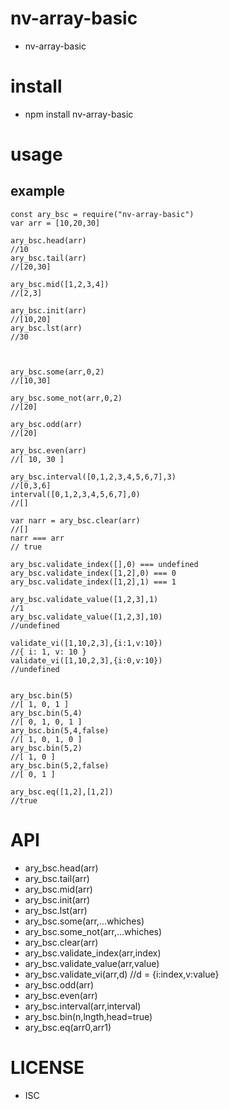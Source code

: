 nv-array-basic
============
- nv-array-basic 


install
=======
- npm install nv-array-basic 

usage
=====
    
example
-------

    const ary_bsc = require("nv-array-basic")
    var arr = [10,20,30]

    ary_bsc.head(arr)
    //10
    ary_bsc.tail(arr)
    //[20,30]

    ary_bsc.mid([1,2,3,4])
    //[2,3]

    ary_bsc.init(arr)
    //[10,20]
    ary_bsc.lst(arr)
    //30



    ary_bsc.some(arr,0,2)
    //[10,30]

    ary_bsc.some_not(arr,0,2)
    //[20]

    ary_bsc.odd(arr)
    //[20]

    ary_bsc.even(arr)
    //[ 10, 30 ]

    ary_bsc.interval([0,1,2,3,4,5,6,7],3)
    //[0,3,6]
    interval([0,1,2,3,4,5,6,7],0)
    //[]

    var narr = ary_bsc.clear(arr)
    //[]
    narr === arr 
    // true

    ary_bsc.validate_index([],0) === undefined
    ary_bsc.validate_index([1,2],0) === 0
    ary_bsc.validate_index([1,2],1) === 1

    ary_bsc.validate_value([1,2,3],1)
    //1
    ary_bsc.validate_value([1,2,3],10)
    //undefined
    
    validate_vi([1,10,2,3],{i:1,v:10})
    //{ i: 1, v: 10 }
    validate_vi([1,10,2,3],{i:0,v:10})
    //undefined


    ary_bsc.bin(5)
    //[ 1, 0, 1 ]
    ary_bsc.bin(5,4)
    //[ 0, 1, 0, 1 ]
    ary_bsc.bin(5,4,false)
    //[ 1, 0, 1, 0 ]
    ary_bsc.bin(5,2)
    //[ 1, 0 ]
    ary_bsc.bin(5,2,false)
    //[ 0, 1 ]

    ary_bsc.eq([1,2],[1,2])
    //true

API
====
- ary\_bsc.head(arr)
- ary\_bsc.tail(arr)
- ary\_bsc.mid(arr)
- ary\_bsc.init(arr)
- ary\_bsc.lst(arr)
- ary\_bsc.some(arr,...whiches)
- ary\_bsc.some\_not(arr,...whiches)
- ary\_bsc.clear(arr)
- ary\_bsc.validate\_index(arr,index)
- ary\_bsc.validate\_value(arr,value)
- ary\_bsc.validate\_vi(arr,d)  //d = {i:index,v:value}
- ary\_bsc.odd(arr)
- ary\_bsc.even(arr)
- ary\_bsc.interval(arr,interval)
- ary\_bsc.bin(n,lngth,head=true)
- ary\_bsc.eq(arr0,arr1)

LICENSE
=======
- ISC 

